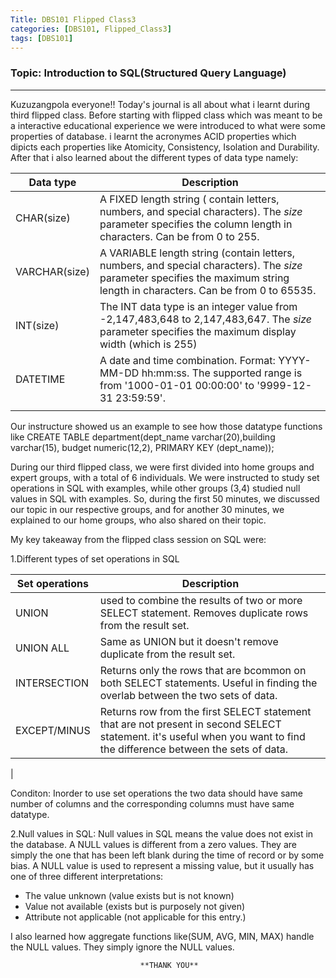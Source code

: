 ```yaml
---
Title: DBS101 Flipped Class3
categories: [DBS101, Flipped_Class3]
tags: [DBS101]
---
```

### Topic: Introduction to SQL(Structured Query Language)
---
Kuzuzangpola everyone!! Today's journal is all about what i learnt during third flipped class. Before starting with flipped class which was meant to be a interactive educational experience we were introduced to what were some properties of database. i learnt the acronymes ACID properties which dipicts each properties like Atomicity, Consistency, Isolation and Durability. After that i also learned about the different types of data type namely:

 | Data type | Description |
| ----------- | ----------- |
| CHAR(size) | A FIXED length string ( contain letters, numbers, and special characters). The *size* parameter specifies the column length in characters. Can be from 0 to 255. |
| VARCHAR(size)	 | A VARIABLE length string (contain letters, numbers, and special characters). The *size* parameter specifies the maximum string length in characters. Can be from 0 to 65535. |
| INT(size) | The INT data type is an integer value from -2,147,483,648 to 2,147,483,647. The *size* parameter specifies the maximum display width (which is 255) |
| DATETIME | A date and time combination. Format: YYYY-MM-DD hh:mm:ss. The supported range is from '1000-01-01 00:00:00' to '9999-12-31 23:59:59'. |
|  |  |

Our instructure showed us an example to see how those datatype functions like CREATE TABLE department(dept_name varchar(20),building varchar(15), budget numeric(12,2), PRIMARY KEY (dept_name)); 

During our third flipped class, we were first divided into home groups and expert groups, with a total of 6 individuals. We were instructed to study set operations in SQL with examples, while other groups (3,4) studied null values in SQL with examples. So, during the first 50 minutes, we discussed our topic in our respective groups, and for another 30 minutes, we explained to our home groups, who also shared on their topic.

My key takeaway from the flipped class session on SQL were:

1.Different types of set operations in SQL

 | Set  operations | Description |
| ----------- | ----------- |
| UNION | used to combine the results of two or more SELECT statement. Removes duplicate rows from the result set.
UNION ALL | Same as UNION but it doesn't remove duplicate from the result set.
INTERSECTION| Returns only the rows that are bcommon on both SELECT statements. Useful in finding the overlab between the two sets of data.
|EXCEPT/MINUS|Returns row from the first SELECT statement that are not present in second SELECT statement. it's useful when you want to find the difference between the sets of data.
|

Conditon: Inorder to use set operations the two data should have same number of columns and the corresponding columns must have same datatype. 

2.Null values in SQL: Null values in SQL means the value does not exist in the database. A NULL values is different from a zero values. They are simply the one that has been left blank during the time of record or by some bias. A NULL value is used to represent a missing value, but it usually has one of three different interpretations: 
- The value unknown (value exists but is not known)
- Value not available (exists but is purposely not given)
- Attribute not applicable (not applicable for this entry.) 

I also learned how aggregate functions like(SUM, AVG, MIN, MAX) handle the NULL values. They simply ignore the NULL values.


                                 **THANK YOU**

